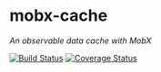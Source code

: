 # mobx-cache
_An observable data cache with MobX_

[![Build Status](https://travis-ci.org/mdebbar/mobx-cache.svg?branch=master)](https://travis-ci.org/mdebbar/mobx-cache)
[![Coverage Status](https://coveralls.io/repos/github/mdebbar/mobx-cache/badge.svg?branch=master)](https://coveralls.io/github/mdebbar/mobx-cache?branch=master)
